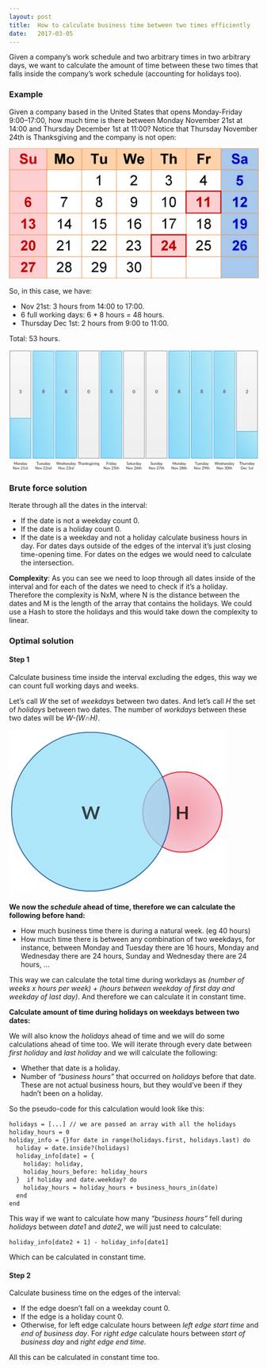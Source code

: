 ```yaml
---
layout: post
title:  How to calculate business time between two times efficiently
date:   2017-03-05
---
```


Given a company’s work schedule and two arbitrary times in two arbitrary days, we want to calculate the amount of time between these two times that falls inside the company’s work schedule (accounting for holidays too).

### Example

Given a company based in the United States that opens Monday-Friday 9:00–17:00, how much time is there between Monday November 21st at 14:00 and Thursday December 1st at 11:00? Notice that Thursday November 24th is Thanksgiving and the company is not open:

![Calendar](/assets/img/business-time/calendar.png)

So, in this case, we have:

* Nov 21st: 3 hours from 14:00 to 17:00.
* 6 full working days: 6 * 8 hours = 48 hours.
* Thursday Dec 1st: 2 hours from 9:00 to 11:00.

Total: 53 hours.

![Hours](/assets/img/business-time/hours.png)

### Brute force solution

Iterate through all the dates in the interval:

* If the date is not a weekday count 0.
* If the date is a holiday count 0.
* If the date is a weekday and not a holiday calculate business hours in day. For dates days outside of the edges of the interval it’s just closing time-opening time. For dates on the edges we would need to calculate the intersection.

**Complexity**: As you can see we need to loop through all dates inside of the interval and for each of the dates we need to check if it’s a holiday. Therefore the complexity is NxM, where N is the distance between the dates and M is the length of the array that contains the holidays. We could use a Hash to store the holidays and this would take down the complexity to linear.

### Optimal solution

#### Step 1

Calculate business time inside the interval excluding the edges, this way we can count full working days and weeks.

Let’s call _W_ the set of _weekdays_ between two dates. And let’s call _H_ the set of _holidays_ between two dates. The number of _workdays_ between these two dates will be _W-(W∩H)_.

![Intersection](/assets/img/business-time/intersection.png)

**We now the _schedule_ ahead of time, therefore we can calculate the following before hand:**

* How much business time there is during a natural week. (eg 40 hours)
* How much time there is between any combination of two weekdays, for instance, between Monday and Tuesday there are 16 hours, Monday and Wednesday there are 24 hours, Sunday and Wednesday there are 24 hours, …

This way we can calculate the total time during workdays as _(number of weeks x hours per week) + (hours between weekday of first day and weekday of last day)_. And therefore we can calculate it in constant time.

**Calculate amount of time during holidays on weekdays between two dates:**

We will also know the _holidays_ ahead of time and we will do some calculations ahead of time too. We will iterate through every date between _first holiday_ and _last holiday_ and we will calculate the following:

* Whether that date is a holiday.
* Number of _“business hours”_ that occurred on _holidays_ before that date. These are not actual business hours, but they would’ve been if they hadn’t been on a holiday.

So the pseudo-code for this calculation would look like this:

```
holidays = [...] // we are passed an array with all the holidays
holiday_hours = 0
holiday_info = {}for date in range(holidays.first, holidays.last) do
  holiday = date.inside?(holidays)
  holiday_info[date] = {
    holiday: holiday,
    holiday_hours_before: holiday_hours
  }  if holiday and date.weekday? do
    holiday_hours = holiday_hours + business_hours_in(date)  
  end
end  
```

This way if we want to calculate how many _“business hours”_ fell during _holidays_ between _date1_ and _date2_, we will just need to calculate:

```
holiday_info[date2 + 1] - holiday_info[date1]
```

Which can be calculated in constant time.

#### Step 2

Calculate business time on the edges of the interval:

* If the edge doesn’t fall on a weekday count 0.
* If the edge is a holiday count 0.
* Otherwise, for left edge calculate hours between _left edge start time_ and _end of business day_. For _right edge_ calculate hours between _start of business day_ and _right edge end time_.

All this can be calculated in constant time too.
